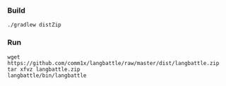 ### Build

```
./gradlew distZip
```

### Run

```
wget https://github.com/comm1x/langbattle/raw/master/dist/langbattle.zip
tar xfvz langbattle.zip
langbattle/bin/langbattle
```
